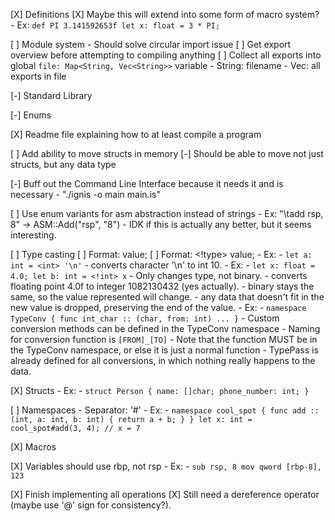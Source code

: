 [X] Definitions
    [X] Maybe this will extend into some form of macro system?
     - Ex: `def PI 3.141592653f
            let x: float = 3 * PI;`

[ ] Module system
    - Should solve circular import issue
    [ ] Get export overview before attempting to compiling anything
    [ ] Collect all exports into global `file: Map<String, Vec<String>>` variable
        - String: filename
        - Vec<String>: all exports in file

[-] Standard Library

[-] Enums

[X] Readme file explaining how to at least compile a program

[ ] Add ability to move structs in memory
    [-] Should be able to move not just structs, but any data type

[-] Buff out the Command Line Interface because it needs it and is necessary
    - "./ignis -o main main.is"

[ ] Use enum variants for asm abstraction instead of strings - Ex:
             "\tadd rsp, 8" -> ASM::Add("rsp", "8")
             - IDK if this is actually any better, but it seems interesting.

[ ] Type casting
             [ ] Format: <type> value;
             [ ] Format: <!type> value;
             - Ex:
                          - `let a: int = <int> '\n'`
                          - converts character '\n' to int 10.
             - Ex:
                          - `let x: float = 4.0;
                             let b: int = <!int> x`
                          - Only changes type, not binary.
                          - converts floating point 4.0f to integer 1082130432 (yes actually).
                          - binary stays the same, so the value represented will change.
                          - any data that doesn't fit in the new value is dropped, preserving the end of the value.
             - Ex:
                          - `namespace TypeConv {
                                 func int_char :: (char, from: int) ...
                             }`
                          - Custom conversion methods can be defined in the TypeConv namespace
                             - Naming for conversion function is `[FROM]_[TO]`
                             - Note that the function MUST be in the TypeConv namespace, or else it is just a normal function
                             - TypePass is already defined for all conversions, in which nothing really happens to the data.



[X] Structs
             - Ex:
                          - `struct Person {
                                       name: []char;
                                       phone_number: int;
                             }`

[ ] Namespaces
             - Separator: '#'
             - Ex:
                          - `namespace cool_spot {
                                          func add :: (int, a: int, b: int) {
                                                       return a + b;
                                          }
                             }
                             let x: int = cool_spot#add(3, 4); // x = 7`

[X] Macros

[X] Variables should use rbp, not rsp
             - Ex:
                          - `sub rsp, 8
                             mov qword [rbp-8], 123`

[X] Finish implementing all operations
             [X] Still need a dereference operator (maybe use '@' sign for consistency?).
